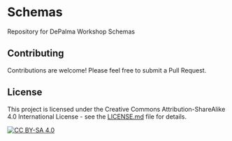 # Schemas
Repository for DePalma Workshop Schemas

## Contributing

Contributions are welcome! Please feel free to submit a Pull Request.

## License

This project is licensed under the Creative Commons Attribution-ShareAlike 4.0 International License - see the [LICENSE.md](LICENSE.md) file for details.

[![CC BY-SA 4.0][cc-by-sa-shield]][cc-by-sa]

[cc-by-sa]: http://creativecommons.org/licenses/by-sa/4.0/
[cc-by-sa-shield]: https://img.shields.io/badge/License-CC%20BY--SA%204.0-lightgrey.svg